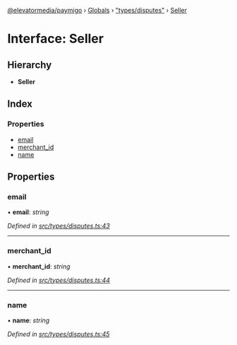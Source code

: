 [@elevatormedia/paymigo](../README.md) › [Globals](../globals.md) › ["types/disputes"](../modules/_types_disputes_.md) › [Seller](_types_disputes_.seller.md)

# Interface: Seller

## Hierarchy

-   **Seller**

## Index

### Properties

-   [email](_types_disputes_.seller.md#email)
-   [merchant_id](_types_disputes_.seller.md#merchant_id)
-   [name](_types_disputes_.seller.md#name)

## Properties

### email

• **email**: _string_

_Defined in [src/types/disputes.ts:43](https://github.com/ELEVATORmedia/paymigo/blob/0815c8d/src/types/disputes.ts#L43)_

---

### merchant_id

• **merchant_id**: _string_

_Defined in [src/types/disputes.ts:44](https://github.com/ELEVATORmedia/paymigo/blob/0815c8d/src/types/disputes.ts#L44)_

---

### name

• **name**: _string_

_Defined in [src/types/disputes.ts:45](https://github.com/ELEVATORmedia/paymigo/blob/0815c8d/src/types/disputes.ts#L45)_
